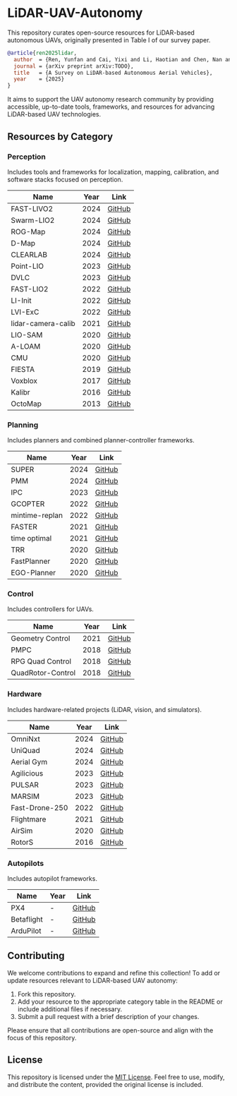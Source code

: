# LiDAR-UAV-Autonomy

This repository curates open-source resources for LiDAR-based autonomous UAVs, originally presented in Table I of our survey paper.

```bib
@article{ren2025lidar,
  author  = {Ren, Yunfan and Cai, Yixi and Li, Haotian and Chen, Nan and Zhu, Fangcheng and Yin, Longji and Kong, Fanze and Li, Rundong and Zhang, Fu},
  journal = {arXiv preprint arXiv:TODO},
  title   = {A Survey on LiDAR-based Autonomous Aerial Vehicles},
  year    = {2025}
}
```

 It aims to support the UAV autonomy research community by providing accessible, up-to-date tools, frameworks, and resources for advancing LiDAR-based UAV technologies.

## Resources by Category

### Perception
Includes tools and frameworks for localization, mapping, calibration, and software stacks focused on perception.

| **Name**           | **Year** | **Link**                                                     |
| ------------------ | -------- | ------------------------------------------------------------ |
| FAST-LIVO2         | 2024     | [GitHub](https://github.com/hku-mars/FAST-LIVO2)             |
| Swarm-LIO2         | 2024     | [GitHub](https://github.com/hku-mars/Swarm-LIO2)             |
| ROG-Map            | 2024     | [GitHub](https://github.com/hku-mars/ROG-Map)                |
| D-Map              | 2024     | [GitHub](https://github.com/hku-mars/D-Map)                  |
| CLEARLAB           | 2024     | [GitHub](https://github.com/Zhefan-Xu/CERLAB-UAV-Autonomy)   |
| Point-LIO          | 2023     | [GitHub](https://github.com/hku-mars/Point-LIO)              |
| DVLC               | 2023     | [GitHub](https://github.com/koide3/direct_visual_lidar_calibration) |
| FAST-LIO2          | 2022     | [GitHub](https://github.com/hku-mars/FAST_LIO)               |
| LI-Init            | 2022     | [GitHub](https://github.com/hku-mars/LiDAR_IMU_Init)         |
| LVI-ExC            | 2022     | [GitHub](https://github.com/peterWon/LVI-ExC)                |
| lidar-camera-calib | 2021     | [GitHub](https://github.com/hku-mars/livox_camera_calib)     |
| LIO-SAM            | 2020     | [GitHub](https://github.com/TixiaoShan/LIO-SAM)              |
| A-LOAM             | 2020     | [GitHub](https://github.com/HKUST-Aerial-Robotics/A-LOAM)    |
| CMU                | 2020     | [GitHub](https://github.com/HongbiaoZ/autonomous_exploration_development_environment) |
| FIESTA             | 2019     | [GitHub](https://github.com/HKUST-Aerial-Robotics/FIESTA)    |
| Voxblox            | 2017     | [GitHub](https://github.com/ethz-asl/voxblox)                |
| Kalibr             | 2016     | [GitHub](https://github.com/ethz-asl/kalibr)                 |
| OctoMap            | 2013     | [GitHub](https://github.com/OctoMap/octomap)                 |

### Planning
Includes planners and combined planner-controller frameworks.

| **Name**       | **Year** | **Link**                                                     |
| -------------- | -------- | ------------------------------------------------------------ |
| SUPER            | 2024     | [GitHub](https://github.com/hku-mars/SUPER)         |
| PMM            | 2024     | [GitHub](https://github.com/ctu-mrs/pmm_uav_planner)         |
| IPC            | 2023     | [GitHub](https://github.com/hku-mars/IPC)                    |
| GCOPTER        | 2022     | [GitHub](https://github.com/ZJU-FAST-Lab/GCOPTER)            |
| mintime-replan | 2022     | [GitHub](https://github.com/uzh-rpg/sb_min_time_quadrotor_planning) |
| FASTER         | 2021     | [GitHub](https://github.com/mit-acl/faster)                  |
| time optimal   | 2021     | [GitHub](https://github.com/uzh-rpg/rpg_time_optimal)        |
| TRR            | 2020     | [GitHub](https://github.com/HKUST-Aerial-Robotics/Teach-Repeat-Replan) |
| FastPlanner    | 2020     | [GitHub](https://github.com/HKUST-Aerial-Robotics/Fast-Planner) |
| EGO-Planner    | 2020     | [GitHub](https://github.com/ZJU-FAST-Lab/ego-planner)        |

### Control
Includes controllers for UAVs.

| **Name**          | **Year** | **Link**                                                     |
| ----------------- | -------- | ------------------------------------------------------------ |
| Geometry Control  | 2021     | [GitHub](https://github.com/yorgoon/minimum-snap-geometric-control) |
| PMPC              | 2018     | [GitHub](https://github.com/uzh-rpg/rpg_mpc)                 |
| RPG Quad Control  | 2018     | [GitHub](https://github.com/uzh-rpg/rpg_quadrotor_control)   |
| QuadRotor-Control | 2018     | [GitHub](https://github.com/srikantrao/QuadRotor-Control)    |

### Hardware
Includes hardware-related projects (LiDAR, vision, and simulators).

| **Name**       | **Year** | **Link**                                                   |
| -------------- | -------- | ---------------------------------------------------------- |
| OmniNxt        | 2024     | [GitHub](https://github.com/HKUST-Aerial-Robotics/OmniNxt) |
| UniQuad        | 2024     | [GitHub](https://github.com/HKUST-Aerial-Robotics/UniQuad) |
| Aerial Gym     | 2024     | [GitHub](https://github.com/ntnu-arl/aerial_gym_simulator) |
| Agilicious     | 2023     | [GitHub](https://github.com/uzh-rpg/agilicious)            |
| PULSAR         | 2023     | [GitHub](https://github.com/hku-mars/PULSAR)               |
| MARSIM         | 2023     | [GitHub](https://github.com/hku-mars/MARSIM)               |
| Fast-Drone-250 | 2022     | [GitHub](https://github.com/ZJU-FAST-Lab/Fast-Drone-250)   |
| Flightmare     | 2021     | [GitHub](https://github.com/uzh-rpg/flightmare)            |
| AirSim         | 2020     | [GitHub](https://microsoft.github.io/AirSim/)              |
| RotorS         | 2016     | [GitHub](https://github.com/ethz-asl/rotors_simulator)     |

### Autopilots
Includes autopilot frameworks.

| **Name**   | **Year** | **Link**                                           |
| ---------- | -------- | -------------------------------------------------- |
| PX4        | -        | [GitHub](https://github.com/PX4)                   |
| Betaflight | -        | [GitHub](https://github.com/betaflight/betaflight) |
| ArduPilot  | -        | [GitHub](https://github.com/ArduPilot/ardupilot)   |

## Contributing

We welcome contributions to expand and refine this collection! To add or update resources relevant to LiDAR-based UAV autonomy:
1. Fork this repository.
2. Add your resource to the appropriate category table in the README or include additional files if necessary.
3. Submit a pull request with a brief description of your changes.

Please ensure that all contributions are open-source and align with the focus of this repository.

## License

This repository is licensed under the [MIT License](LICENSE). Feel free to use, modify, and distribute the content, provided the original license is included.